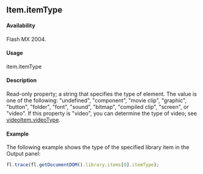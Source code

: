 ## Item.itemType

#### Availability

Flash MX 2004.

#### Usage

item.itemType

#### Description

Read-only property; a string that specifies the type of element. The value is one of the following: "undefined", "component", "movie clip", "graphic", "button", "folder", "font", "sound", "bitmap", "compiled clip", "screen", or "video". If this property is "video", you can determine the type of video; see [videoItem.videoType](../VideoItem_object/videoIte6.md).

#### Example


The following example shows the type of the specified library item in the Output panel:

```javascript
fl.trace(fl.getDocumentDOM().library.items[0].itemType);
```